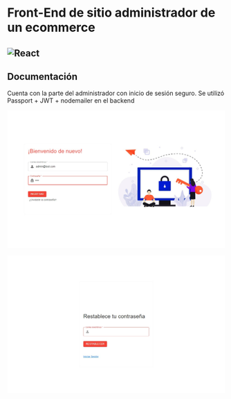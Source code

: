  # Front-End de sitio administrador de un ecommerce
 ![React](https://img.shields.io/badge/react-%2320232a.svg?style=for-the-badge&logo=react&logoColor=%2361DAFB)
--------------

## Documentación

Cuenta con la parte del administrador con inicio de sesión seguro.
Se utilizó Passport + JWT + nodemailer en el backend

 ![Inicio de Sesión](github/login.jpg)


 ![Restablecer contraseña](github/changePassword.jpg)